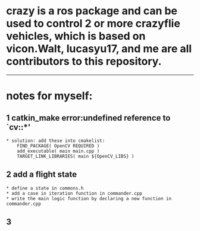 # crazy is a ros package and can be used to control 2 or more crazyflie vehicles, which is based on vicon.Walt, lucasyu17, and me are all contributors to this repository.

----------------------------------------------------------------------------------------
# notes for myself:
## 1 catkin_make error:undefined reference to `cv::*'
	* solution: add these into cmakelist:
		FIND_PACKAGE( OpenCV REQUIRED )
		add_executable( main main.cpp )
		TARGET_LINK_LIBRARIES( main ${OpenCV_LIBS} ) 
## 2 add a flight state 
	* define a state in commons.h
	* add a case in iteration function in commander.cpp
	* write the main logic function by declaring a new function in commander.cpp
## 3

